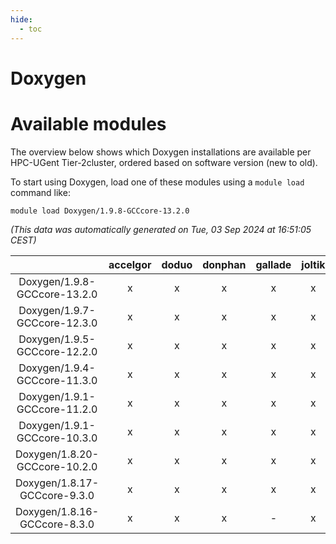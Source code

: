 ```yaml
---
hide:
  - toc
---
```


Doxygen
=======

# Available modules


The overview below shows which Doxygen installations are available per HPC-UGent Tier-2cluster, ordered based on software version (new to old).

To start using Doxygen, load one of these modules using a `module load` command like:

```shell
module load Doxygen/1.9.8-GCCcore-13.2.0
```

*(This data was automatically generated on Tue, 03 Sep 2024 at 16:51:05 CEST)*  

| |accelgor|doduo|donphan|gallade|joltik|shinx|skitty|
| :---: | :---: | :---: | :---: | :---: | :---: | :---: | :---: |
|Doxygen/1.9.8-GCCcore-13.2.0|x|x|x|x|x|x|x|
|Doxygen/1.9.7-GCCcore-12.3.0|x|x|x|x|x|x|x|
|Doxygen/1.9.5-GCCcore-12.2.0|x|x|x|x|x|x|x|
|Doxygen/1.9.4-GCCcore-11.3.0|x|x|x|x|x|x|x|
|Doxygen/1.9.1-GCCcore-11.2.0|x|x|x|x|x|-|x|
|Doxygen/1.9.1-GCCcore-10.3.0|x|x|x|x|x|-|x|
|Doxygen/1.8.20-GCCcore-10.2.0|x|x|x|x|x|-|x|
|Doxygen/1.8.17-GCCcore-9.3.0|x|x|x|x|x|-|x|
|Doxygen/1.8.16-GCCcore-8.3.0|x|x|x|-|x|-|x|
